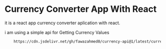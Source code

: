 # Currency Converter App With React

it is a react app currency converter aplication with react.
    
i am using a simple api for Getting Currency Values
```bash
    https://cdn.jsdelivr.net/gh/fawazahmed0/currency-api@1/latest/currencies/usd.json